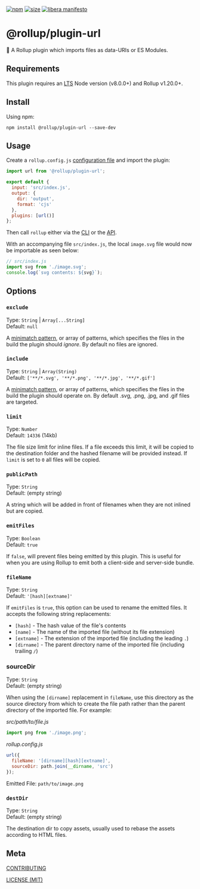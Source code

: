 [npm]: https://img.shields.io/npm/v/@rollup/plugin-url
[npm-url]: https://www.npmjs.com/package/@rollup/plugin-url
[size]: https://packagephobia.now.sh/badge?p=@rollup/plugin-url
[size-url]: https://packagephobia.now.sh/result?p=@rollup/plugin-url

[![npm][npm]][npm-url]
[![size][size]][size-url]
[![libera manifesto](https://img.shields.io/badge/libera-manifesto-lightgrey.svg)](https://liberamanifesto.com)

# @rollup/plugin-url

🍣 A Rollup plugin which imports files as data-URIs or ES Modules.

## Requirements

This plugin requires an [LTS](https://github.com/nodejs/Release) Node version (v8.0.0+) and Rollup v1.20.0+.

## Install

Using npm:

```console
npm install @rollup/plugin-url --save-dev
```

## Usage

Create a `rollup.config.js` [configuration file](https://www.rollupjs.org/guide/en/#configuration-files) and import the plugin:

```js
import url from '@rollup/plugin-url';

export default {
  input: 'src/index.js',
  output: {
    dir: 'output',
    format: 'cjs'
  },
  plugins: [url()]
};
```

Then call `rollup` either via the [CLI](https://www.rollupjs.org/guide/en/#command-line-reference) or the [API](https://www.rollupjs.org/guide/en/#javascript-api).

With an accompanying file `src/index.js`, the local `image.svg` file would now be importable as seen below:

```js
// src/index.js
import svg from './image.svg';
console.log(`svg contents: ${svg}`);
```

## Options

### `exclude`

Type: `String` | `Array[...String]`<br>
Default: `null`

A [minimatch pattern](https://github.com/isaacs/minimatch), or array of patterns, which specifies the files in the build the plugin should _ignore_. By default no files are ignored.

### `include`

Type: `String` | `Array(String)`<br>
Default: `['**/*.svg', '**/*.png', '**/*.jpg', '**/*.gif']`

A [minimatch pattern](https://github.com/isaacs/minimatch), or array of patterns, which specifies the files in the build the plugin should operate on. By default .svg, .png, .jpg, and .gif files are targeted.

### `limit`

Type: `Number`<br>
Default: `14336` (14kb)

The file size limit for inline files. If a file exceeds this limit, it will be copied to the destination folder and the hashed filename will be provided instead. If `limit` is set to `0` all files will be copied.

### `publicPath`

Type: `String`<br>
Default: (empty string)

A string which will be added in front of filenames when they are not inlined but are copied.

### `emitFiles`

Type: `Boolean`<br>
Default: `true`

If `false`, will prevent files being emitted by this plugin. This is useful for when you are using Rollup to emit both a client-side and server-side bundle.

### `fileName`

Type: `String`<br>
Default: `'[hash][extname]'`

If `emitFiles` is `true`, this option can be used to rename the emitted files. It accepts the following string replacements:

- `[hash]` - The hash value of the file's contents
- `[name]` - The name of the imported file (without its file extension)
- `[extname]` - The extension of the imported file (including the leading `.`)
- `[dirname]` - The parent directory name of the imported file (including trailing `/`)

### sourceDir

Type: `String`<br>
Default: (empty string)

When using the `[dirname]` replacement in `fileName`, use this directory as the source directory from which to create the file path rather than the parent directory of the imported file. For example:

_src/path/to/file.js_

```js
import png from './image.png';
```

_rollup.config.js_

```js
url({
  fileName: '[dirname][hash][extname]',
  sourceDir: path.join(__dirname, 'src')
});
```

Emitted File: `path/to/image.png`

### `destDir`

Type: `String`<br>
Default: (empty string)

The destination dir to copy assets, usually used to rebase the assets according to HTML files.

## Meta

[CONTRIBUTING](/.github/CONTRIBUTING.md)

[LICENSE (MIT)](/LICENSE)
